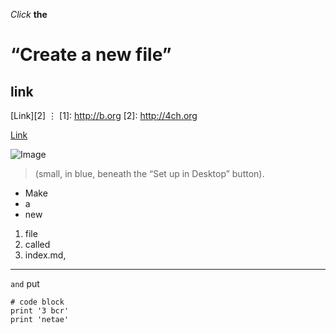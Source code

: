 *Click* **the** 
# “Create a new file” 
## link 

[Link][2]
⋮
[1]: http://b.org
[2]: http://4ch.org

[Link](https://commonmark.org/help/)

![Image](https://lh4.googleusercontent.com/_vL416Eu6IzgRa9TmWbHU5J8wYvi1HIbIJC3uK7VY9UaUmVSu7SzEfqJEq9wJPdBrFM6nGqnLuEUDQJu-WOeD7U=w16383)

>(small, in blue, beneath the “Set up in Desktop” button). 
* Make 
* a 
* new 

1) file 
2) called 
3) index.md, 

***

`and` put 

```
# code block
print '3 bcr'
print 'netae'
```

